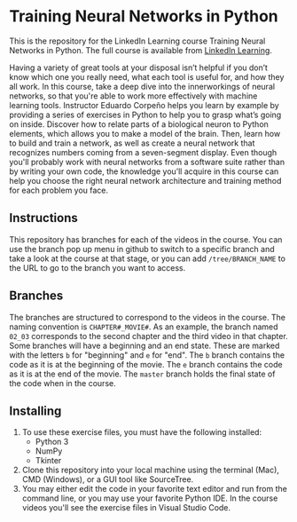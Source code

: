 # Training Neural Networks in Python
This is the repository for the LinkedIn Learning course Training Neural Networks in Python. The full course is available from [LinkedIn Learning](LICOURSEURL).

Having a variety of great tools at your disposal isn’t helpful if you don’t know which one you really need, what each tool is useful for, and how they all work. In this course, take a deep dive into the innerworkings of neural networks, so that you're able to work more effectively with machine learning tools. Instructor Eduardo Corpeño helps you learn by example by providing a series of exercises in Python to help you to grasp what’s going on inside. Discover how to relate parts of a biological neuron to Python elements, which allows you to make a model of the brain. Then, learn how to build and train a network, as well as create a neural network that recognizes numbers coming from a seven-segment display. Even though you'll probably work with neural networks from a software suite rather than by writing your own code, the knowledge you’ll acquire in this course can help you choose the right neural network architecture and training method for each problem you face.

## Instructions
This repository has branches for each of the videos in the course. You can use the branch pop up menu in github to switch to a specific branch and take a look at the course at that stage, or you can add `/tree/BRANCH_NAME` to the URL to go to the branch you want to access.

## Branches
The branches are structured to correspond to the videos in the course. The naming convention is `CHAPTER#_MOVIE#`. As an example, the branch named `02_03` corresponds to the second chapter and the third video in that chapter. 
Some branches will have a beginning and an end state. These are marked with the letters `b` for "beginning" and `e` for "end". The `b` branch contains the code as it is at the beginning of the movie. The `e` branch contains the code as it is at the end of the movie. The `master` branch holds the final state of the code when in the course.

## Installing
1. To use these exercise files, you must have the following installed:
	- Python 3
	- NumPy
	- Tkinter
2. Clone this repository into your local machine using the terminal (Mac), CMD (Windows), or a GUI tool like SourceTree.
3. You may either edit the code in your favorite text editor and run from the command line, or you may use your favorite Python IDE. In the course videos you'll see the exercise files in Visual Studio Code.
